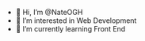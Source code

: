 - 👋 Hi, I’m @NateOGH
- 👀 I’m interested in Web Development 
- 🌱 I’m currently learning Front End

<!---
NateOGH/NateOGH is a ✨ special ✨ repository because its `README.md` (this file) appears on your GitHub profile.
You can click the Preview link to take a look at your changes.
--->
